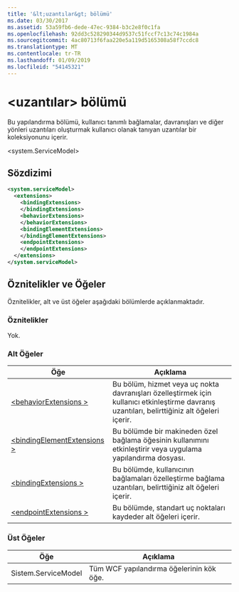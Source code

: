 ```yaml
---
title: '&lt;uzantılar&gt; bölümü'
ms.date: 03/30/2017
ms.assetid: 53a59fb6-dede-47ec-9384-b3c2e8f0c1fa
ms.openlocfilehash: 92dd3c528290344d9537c51fccf7c13c74c1984a
ms.sourcegitcommit: 4ac80713f6faa220e5a119d5165308a58f7ccdc8
ms.translationtype: MT
ms.contentlocale: tr-TR
ms.lasthandoff: 01/09/2019
ms.locfileid: "54145321"
---
```

# <a name="ltextensionsgt-section"></a>&lt;uzantılar&gt; bölümü
Bu yapılandırma bölümü, kullanıcı tanımlı bağlamalar, davranışları ve diğer yönleri uzantıları oluşturmak kullanıcı olanak tanıyan uzantılar bir koleksiyonunu içerir.  
  
\<system.ServiceModel>  
  
## <a name="syntax"></a>Sözdizimi  
  
```xml  
<system.serviceModel>
  <extensions>
    <bindingExtensions>
    </bindingExtensions>
    <behaviorExtensions>
    </behaviorExtensions>
    <bindingElementExtensions>
    </bindingElementExtensions>
    <endpointExtensions>
    </endpointExtensions>
  </extensions>
</system.serviceModel>
```  
  
## <a name="attributes-and-elements"></a>Öznitelikler ve Öğeler  
 Öznitelikler, alt ve üst öğeler aşağıdaki bölümlerde açıklanmaktadır.  
  
### <a name="attributes"></a>Öznitelikler  
 Yok.  
  
### <a name="child-elements"></a>Alt Öğeler  
  
|Öğe|Açıklama|  
|-------------|-----------------|  
|[\<behaviorExtensions >](../../../../../docs/framework/configure-apps/file-schema/wcf/behaviorextensions.md)|Bu bölüm, hizmet veya uç nokta davranışları özelleştirmek için kullanıcı etkinleştirme davranış uzantıları, belirttiğiniz alt öğeleri içerir.|  
|[\<bindingElementExtensions >](../../../../../docs/framework/configure-apps/file-schema/wcf/bindingelementextensions.md)|Bu bölümde bir makineden özel bağlama öğesinin kullanımını etkinleştirir veya uygulama yapılandırma dosyası.|  
|[\<bindingExtensions >](../../../../../docs/framework/configure-apps/file-schema/wcf/bindingextensions.md)|Bu bölümde, kullanıcının bağlamaları özelleştirme bağlama uzantıları, belirttiğiniz alt öğeleri içerir.|  
|[\<endpointExtensions >](../../../../../docs/framework/configure-apps/file-schema/wcf/endpointextensions.md)|Bu bölümde, standart uç noktaları kaydeder alt öğeleri içerir.|  
  
### <a name="parent-elements"></a>Üst Öğeler  
  
|Öğe|Açıklama|  
|-------------|-----------------|  
|Sistem.ServiceModel|Tüm WCF yapılandırma öğelerinin kök öğe.|
